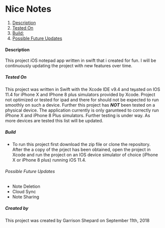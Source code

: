 # Nice Notes 

1. [Description](#description)
2. [Tested On](#tested-on)
3. [Build:](#build)
4. [Possible Future Updates](#possible-future-updates)

#### Description

This project iOS notepad app written in swift that i created for fun. 
I will be continuously updating the project with new features over time.  

##### Tested On

This project was written in Swift with the Xcode IDE  v9.4 and teµsted on IOS 11.4 for iPhone X and IPhone 8 plus simulators provided by Xcode. Project not optimized or tested for ipad and there for should not be expected to run smoothly on such a device. Further this project has ***NOT*** been tested on a physical device. The application currently is only garunteed to correctly  run iPhone X and iPhone 8 Plus simulators. Further testing is under way. As more devices are tested this list will be updated. 

##### Build

- To run this project first  download the zip file or clone the repository. After the a copy of the prject has been obtained, open the project in Xcode and run the project on an IOS device simulator of choice (iPhone X or iPhone 8 plus) running iOS 11.4.  

###### Possible Future Updates

- Note Deletion 
- Cloud Sync
- Note Sharing 

##### Created by
This project was created by Garrison Shepard on September 11th,  2018 
